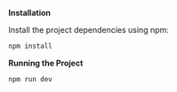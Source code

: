 **Installation**

Install the project dependencies using npm:

```bash
npm install
```

**Running the Project**

```bash
npm run dev
```
